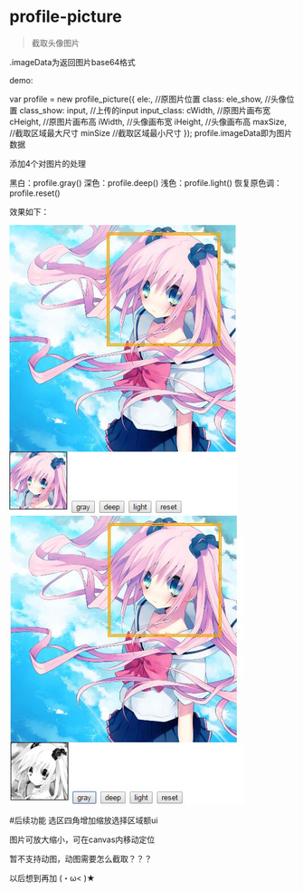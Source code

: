 # profile-picture

> 截取头像图片

.imageData为返回图片base64格式

demo:

var profile = new profile_picture({
    ele:, //原图片位置
    class:
    ele_show, //头像位置
    class_show:
    input, //上传的input
    input_class:
    cWidth, //原图片画布宽
    cHeight, //原图片画布高
    iWidth, //头像画布宽
    iHeight, //头像画布高
    maxSize, //截取区域最大尺寸
    minSize //截取区域最小尺寸
});
profile.imageData即为图片数据

添加4个对图片的处理

黑白：profile.gray()
深色：profile.deep()
浅色：profile.light()
恢复原色调：profile.reset()

效果如下：

![img](https://github.com/zhangsens/profile/blob/master/img/20170627.jpg?raw=ture)
![img](https://github.com/zhangsens/profile/blob/master/img/20170627_2.jpg?raw=ture)

#后续功能
选区四角增加缩放选择区域额ui

图片可放大缩小，可在canvas内移动定位

暂不支持动图，动图需要怎么截取？？？

以后想到再加 (・ω< )★
